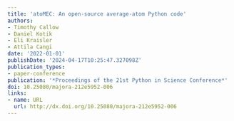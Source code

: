 ```yaml
---
title: 'atoMEC: An open-source average-atom Python code'
authors:
- Timothy Callow
- Daniel Kotik
- Eli Kraisler
- Attila Cangi
date: '2022-01-01'
publishDate: '2024-04-17T10:25:47.327098Z'
publication_types:
- paper-conference
publication: '*Proceedings of the 21st Python in Science Conference*'
doi: 10.25080/majora-212e5952-006
links:
- name: URL
  url: http://dx.doi.org/10.25080/majora-212e5952-006
---
```

